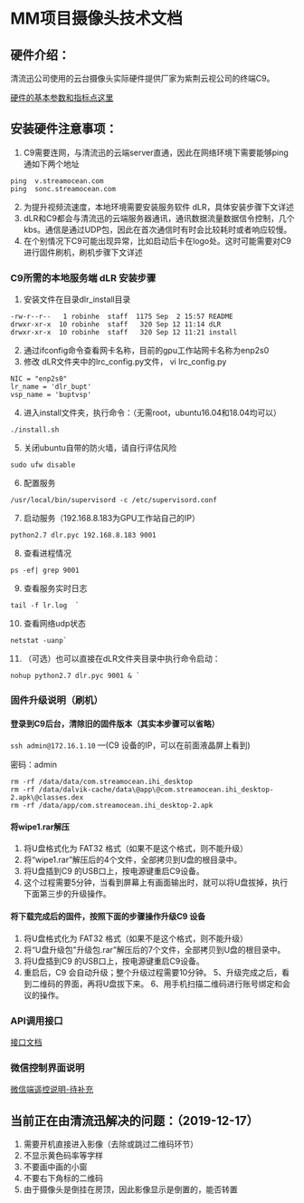 
# MM项目摄像头技术文档

## 硬件介绍：
清流迅公司使用的云台摄像头实际硬件提供厂家为紫荆云视公司的终端C9。

[硬件的基本参数和指标点这里](https://www.zijingcloud.com/product-terminal.html)

## 安装硬件注意事项：
1. C9需要连网，与清流迅的云端server直通，因此在网络环境下需要能够ping通如下两个地址

```code
ping  v.streamocean.com
ping  sonc.streamocean.com
```

2. 为提升视频流速度，本地环境需要安装服务软件 dLR，具体安装步骤下文详述
3. dLR和C9都会与清流迅的云端服务器通讯，通讯数据流量数据信令控制，几个kbs。通信是通过UDP包，因此在首次通信时有时会比较耗时或者响应较慢。
4. 在个别情况下C9可能出现异常，比如启动后卡在logo处。这时可能需要对C9进行固件刷机，刷机步骤下文详述

### C9所需的本地服务端 dLR 安装步骤
1. 安装文件在目录dlr_install目录
```code
-rw-r--r--   1 robinhe  staff  1175 Sep  2 15:57 README
drwxr-xr-x  10 robinhe  staff   320 Sep 12 11:14 dLR
drwxr-xr-x  10 robinhe  staff   320 Sep 12 11:21 install
```
2. 通过ifconfig命令查看网卡名称，目前的gpu工作站网卡名称为enp2s0
3. 修改 dLR文件夹中的lrc_config.py文件， vi lrc_config.py

```code
NIC = "enp2s0"
lr_name = 'dlr_bupt'
vsp_name = 'buptvsp'
```

4. 进入install文件夹，执行命令：（无需root，ubuntu16.04和18.04均可以）


```code
./install.sh
```

5. 关闭ubuntu自带的防火墙，请自行评估风险

```code
sudo ufw disable
```

6. 配置服务

```code
/usr/local/bin/supervisord -c /etc/supervisord.conf
```

7. 启动服务（192.168.8.183为GPU工作站自己的IP）

```code
python2.7 dlr.pyc 192.168.8.183 9001
```

8. 查看进程情况

```code
ps -ef| grep 9001
```

9. 查看服务实时日志

```code
tail -f lr.log  `
```

10. 查看网络udp状态

```code
netstat -uanp`
```

11. （可选）也可以直接在dLR文件夹目录中执行命令启动：

```code
nohup python2.7 dlr.pyc 9001 & `
```

### 固件升级说明（刷机）
#### 登录到C9后台，清除旧的固件版本（其实本步骤可以省略）
`ssh admin@172.16.1.10` —(C9 设备的IP，可以在前面液晶屏上看到)

密码：admin

```code
rm -rf /data/data/com.streamocean.ihi_desktop
rm -rf /data/dalvik-cache/data\@app\@com.streamocean.ihi_desktop-2.apk\@classes.dex
rm -rf /data/app/com.streamocean.ihi_desktop-2.apk
```

#### 将wipe1.rar解压
1. 将U盘格式化为 FAT32 格式（如果不是这个格式，则不能升级）
2. 将“wipe1.rar”解压后的4个文件，全部拷贝到U盘的根目录中。
3. 将U盘插到C9 的USB口上，按电源键重启C9设备。
4. 这个过程需要5分钟，当看到屏幕上有画面输出时，就可以将U盘拔掉，执行下面第三步的升级操作。

#### 将下载完成后的固件，按照下面的步骤操作升级C9 设备
1. 将U盘格式化为 FAT32 格式（如果不是这个格式，则不能升级）
2. 将“U盘升级包"升级包.rar”解压后的7个文件，全部拷贝到U盘的根目录中。
3. 将U盘插到C9 的USB口上，按电源键重启C9设备。
4. 重启后，C9 会自动升级；整个升级过程需要10分钟。
5、升级完成之后，看到二维码的界面，再将U盘拔下来。
6、用手机扫描二维码进行账号绑定和会议的操作。

### API调用接口

[接口文档](http://showapi.streamocean.com/index.php?s=/37&page_id=609)

### 微信控制界面说明

[微信端遥控说明-待补充]()

## 当前正在由清流迅解决的问题：（2019-12-17）
1. 需要开机直接进入影像（去除或跳过二维码环节）
2. 不显示黄色码率等字样  
3. 不要画中画的小窗  
4. 不要右下角标的二维码
5. 由于摄像头是倒挂在房顶，因此影像显示是倒置的，能否转置
